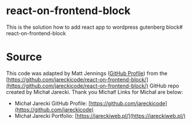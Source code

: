 # react-on-frontend-block
This is the solution how to add react app to wordpress gutenberg block# react-on-frontend-block

# Source
This code was adapted by Matt Jennings ([GitHub Profile](https://github.com/Hollyw00d)) from the [https://github.com/jareckicode/react-on-frontend-block/](https://github.com/jareckicode/react-on-frontend-block/) GitHub repo created by Michał Jarecki. Thank you Michał! Links for Michał are below:  
- Michał Jarecki GitHub Profile: [https://github.com/jareckicode](https://github.com/jareckicode)
- Michał Jarecki Portfolio: [https://jareckiweb.pl/](https://jareckiweb.pl/)
